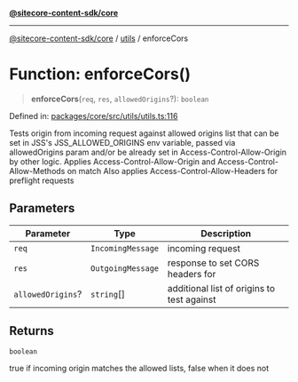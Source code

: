 [**@sitecore-content-sdk/core**](../../README.md)

***

[@sitecore-content-sdk/core](../../README.md) / [utils](../README.md) / enforceCors

# Function: enforceCors()

> **enforceCors**(`req`, `res`, `allowedOrigins`?): `boolean`

Defined in: [packages/core/src/utils/utils.ts:116](https://github.com/Sitecore/xmc-jss-dev/blob/d7b466243452103e100673b5863a2d80ef6e68eb/packages/core/src/utils/utils.ts#L116)

Tests origin from incoming request against allowed origins list that can be
set in JSS's JSS_ALLOWED_ORIGINS env variable, passed via allowedOrigins param and/or
be already set in Access-Control-Allow-Origin by other logic.
Applies Access-Control-Allow-Origin and Access-Control-Allow-Methods on match
Also applies Access-Control-Allow-Headers for preflight requests

## Parameters

| Parameter | Type | Description |
| ------ | ------ | ------ |
| `req` | `IncomingMessage` | incoming request |
| `res` | `OutgoingMessage` | response to set CORS headers for |
| `allowedOrigins`? | `string`[] | additional list of origins to test against |

## Returns

`boolean`

true if incoming origin matches the allowed lists, false when it does not
